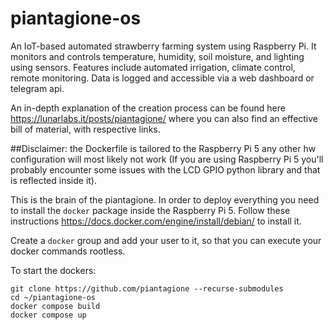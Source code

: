 # piantagione-os
An IoT-based automated strawberry farming system using Raspberry Pi. It monitors and controls temperature, humidity, soil moisture, and lighting using sensors. Features include automated irrigation, climate control, remote monitoring. Data is logged and accessible via a web dashboard or telegram api.

An in-depth explanation of the creation process can be found here https://lunarlabs.it/posts/piantagione/ where you can also find an effective bill of material, with respective links.

##Disclaimer: the Dockerfile is tailored to the Raspberry Pi 5 any other hw configuration will most likely not work (If you are using Raspberry Pi 5 you'll probably encounter some issues with the LCD GPIO python library and that is reflected inside it).

This is the brain of the piantagione. In order to deploy everything you need to install the ```docker``` package inside the Raspberry Pi 5. Follow these instructions https://docs.docker.com/engine/install/debian/ to install it.

Create a ```docker``` group and add your user to it, so that you can execute your docker commands rootless.

To start the dockers:

```
git clone https://github.com/piantagione --recurse-submodules
cd ~/piantagione-os
docker compose build
docker compose up
```
